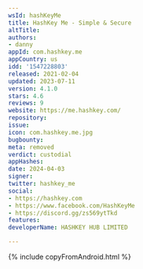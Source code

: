 ```yaml
---
wsId: hashKeyMe
title: HashKey Me - Simple & Secure
altTitle: 
authors:
- danny
appId: com.hashkey.me
appCountry: us
idd: '1547228803'
released: 2021-02-04
updated: 2023-07-11
version: 4.1.0
stars: 4.6
reviews: 9
website: https://me.hashkey.com/
repository: 
issue: 
icon: com.hashkey.me.jpg
bugbounty: 
meta: removed
verdict: custodial
appHashes: 
date: 2024-04-03
signer: 
twitter: hashkey_me
social:
- https://hashkey.com
- https://www.facebook.com/HashKeyMe
- https://discord.gg/zs569ytTkd
features: 
developerName: HASHKEY HUB LIMITED

---
```


{% include copyFromAndroid.html %}
